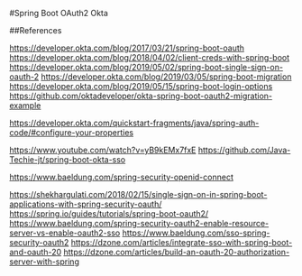 #Spring Boot OAuth2 Okta

##References

https://developer.okta.com/blog/2017/03/21/spring-boot-oauth
https://developer.okta.com/blog/2018/04/02/client-creds-with-spring-boot
https://developer.okta.com/blog/2019/05/02/spring-boot-single-sign-on-oauth-2
https://developer.okta.com/blog/2019/03/05/spring-boot-migration
https://developer.okta.com/blog/2019/05/15/spring-boot-login-options
https://github.com/oktadeveloper/okta-spring-boot-oauth2-migration-example

https://developer.okta.com/quickstart-fragments/java/spring-auth-code/#configure-your-properties

https://www.youtube.com/watch?v=yB9kEMx7fxE
https://github.com/Java-Techie-jt/spring-boot-okta-sso

https://www.baeldung.com/spring-security-openid-connect



https://shekhargulati.com/2018/02/15/single-sign-on-in-spring-boot-applications-with-spring-security-oauth/
https://spring.io/guides/tutorials/spring-boot-oauth2/
https://www.baeldung.com/spring-security-oauth2-enable-resource-server-vs-enable-oauth2-sso
https://www.baeldung.com/sso-spring-security-oauth2
https://dzone.com/articles/integrate-sso-with-spring-boot-and-oauth-20
https://dzone.com/articles/build-an-oauth-20-authorization-server-with-spring
